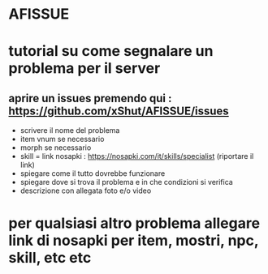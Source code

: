 # AFISSUE

# tutorial su come segnalare un problema per il server
## aprire un issues premendo qui : https://github.com/xShut/AFISSUE/issues
- scrivere il nome del problema
- item vnum se necessario
- morph se necessario
- skill = link nosapki : https://nosapki.com/it/skills/specialist (riportare il link)
- spiegare come il tutto dovrebbe funzionare
- spiegare dove si trova il problema e in che condizioni si verifica
- descrizione con allegata foto e/o video

# per qualsiasi altro problema allegare link di nosapki per item, mostri, npc, skill, etc etc 
